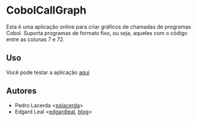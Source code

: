 # CobolCallGraph
Esta é uma aplicação online para criar gráficos de chamadas de programas Cobol. Suporta programas de formato fixo, ou seja, aqueles com o código entre as colunas 7 e 72.

## Uso
Você pode testar a aplicação [aqui](https://edgardleal.github.io/CobolCallGraph/)

## Autores
* Pedro Lacerda <[pslacerda](https://github.com/pslacerda)>
* Edgard Leal <[edgardleal](https://github.com/edgardleal), [blog](http://blog.edgardleal.com/)>
